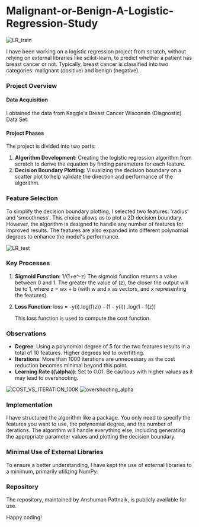 # Malignant-or-Benign-A-Logistic-Regression-Study

![LR_train](https://github.com/ANSHPG/Malignant-or-Benign-A-Logistic-Regression-Study/assets/132222062/fb22b375-fd88-4ed1-932f-519dfa9b09eb)



I have been working on a logistic regression project from scratch, without relying on external libraries like scikit-learn, to predict whether a patient has breast cancer or not. Typically, breast cancer is classified into two categories: malignant (positive) and benign (negative).

### Project Overview

#### Data Acquisition
I obtained the data from Kaggle's Breast Cancer Wisconsin (Diagnostic) Data Set.

#### Project Phases
The project is divided into two parts:
1. **Algorithm Development**: Creating the logistic regression algorithm from scratch to derive the equation by finding parameters for each feature.
2. **Decision Boundary Plotting**: Visualizing the decision boundary on a scatter plot to help validate the direction and performance of the algorithm.

### Feature Selection
To simplify the decision boundary plotting, I selected two features: 'radius' and 'smoothness'. This choice allows us to plot a 2D decision boundary. However, the algorithm is designed to handle any number of features for improved results. The features are also expanded into different polynomial degrees to enhance the model's performance.

![LR_test](https://github.com/ANSHPG/Malignant-or-Benign-A-Logistic-Regression-Study/assets/132222062/77cbffaa-24b8-4ee7-8858-0da3e28de15e)

### Key Processes

1. **Sigmoid Function**: 1/(1+e^-z)
    The sigmoid function returns a value between 0 and 1. The greater the value of \(z\), the closer the output will be to 1, where z = wx + b (with w  and  x as vectors, and x representing the features).

3. **Loss Function**: loss = -y(i).log(f(z)) - (1 - y(i)) .log(1 - f(z))

    This loss function is used to compute the cost function.

### Observations

- **Degree**: Using a polynomial degree of 5 for the two features results in a total of 10 features. Higher degrees led to overfitting.
- **Iterations**: More than 1000 iterations are unnecessary as the cost reduction becomes minimal beyond this point.
- **Learning Rate (\(\alpha\))**: Set to 0.01. Be cautious with higher values as it may lead to overshooting.
  
![COST_VS_ITERATION_100K](https://github.com/ANSHPG/Malignant-or-Benign-A-Logistic-Regression-Study/assets/132222062/9369ee25-2a12-488c-8771-19f3ec693c31) ![overshooting_alpha](https://github.com/ANSHPG/Malignant-or-Benign-A-Logistic-Regression-Study/assets/132222062/d9eb8ca3-0342-4f97-9873-364d2d4daecf)


### Implementation
I have structured the algorithm like a package. You only need to specify the features you want to use, the polynomial degree, and the number of iterations. The algorithm will handle everything else, including generating the appropriate parameter values and plotting the decision boundary.

### Minimal Use of External Libraries
To ensure a better understanding, I have kept the use of external libraries to a minimum, primarily utilizing NumPy.

### Repository
The repository, maintained by Anshuman Pattnaik, is publicly available for use. 

Happy coding!
